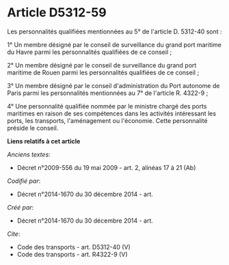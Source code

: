 # Article D5312-59

Les personnalités qualifiées mentionnées au 5° de l'article D. 5312-40 sont : 

1° Un membre désigné par le conseil de surveillance du grand port maritime du Havre parmi les personnalités qualifiées de ce
conseil ; 

2° Un membre désigné par le conseil de surveillance du grand port maritime de Rouen parmi les personnalités qualifiées de ce
conseil ; 

3° Un membre désigné par le conseil d'administration du Port autonome de Paris parmi les personnalités mentionnées au 7° de
l'article R. 4322-9 ; 

4° Une personnalité qualifiée nommée par le ministre chargé des ports maritimes en raison de ses compétences dans les
activités intéressant les ports, les transports, l'aménagement ou l'économie. Cette personnalité préside le conseil.

**Liens relatifs à cet article**

_Anciens textes_:

  - Décret n°2009-556 du 19 mai 2009 - art. 2, alinéas 17 à 21 (Ab)

_Codifié par_:

  - Décret n°2014-1670 du 30 décembre 2014 - art.

_Créé par_:

  - Décret n°2014-1670 du 30 décembre 2014 - art.

_Cite_:

  - Code des transports - art. D5312-40 (V)
  - Code des transports - art. R4322-9 (V)
